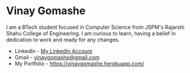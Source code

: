 # Vinay Gomashe
I am a BTech student focused in Computer Science from JSPM's Rajarshi Shahu College of Engineering.
I am curious to learn, having a belief in dedication to work and ready for any changes.
- LinkedIn - [My LinkedIn Account](https://www.linkedin.com/in/vinay-gomashe-77283b1a9)
- Gmail - vinaygomashe@gmail.com
- My Portfolio - https://vinaygomashe.herokuapp.com/
